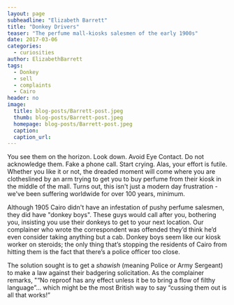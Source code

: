 ```yaml
---
layout: page
subheadline: "Elizabeth Barrett"
title: "Donkey Drivers"
teaser: "The perfume mall-kiosks salesmen of the early 1900s"
date: 2017-03-06
categories:
  - curiosities
author: ElizabethBarrett
tags:
  - Donkey
  - sell
  - complaints
  - Cairo
header: no
image:
  title: blog-posts/Barrett-post.jpeg
  thumb: blog-posts/Barrett-post.jpeg
  homepage: blog-posts/Barrett-post.jpeg
  caption:
  caption_url:
---
```

You see them on the horizon. Look down. Avoid Eye Contact. Do not acknowledge them. Fake a phone call. Start crying. Alas, your effort is futile. Whether you like it or not, the dreaded moment will come where you are clotheslined by an arm trying to get you to buy perfume from their kiosk in the middle of the mall. Turns out, this isn't just a modern day frustration - we've been suffering worldwide for over 100 years, minimum.

Although 1905 Cairo didn't have an infestation of pushy perfume salesmen, they did have "donkey boys". These guys would call after you, bothering you, insisting you use their donkeys to get to your next location. Our complainer who wrote the correspondent was offended they’d think he’d even consider taking anything but a cab. Donkey boys seem like our kiosk worker on steroids; the only thing that’s stopping the residents of Cairo from hitting them is the fact that there’s a police officer too close.

The solution sought is to get a *shawish* (meaning Police or Army Sergeant) to make a law against their badgering solicitation. As the complainer remarks, "“No reproof has any effect unless it be to bring a flow of filthy language”... which might be the most British way to say “cussing them out is all that works!”
